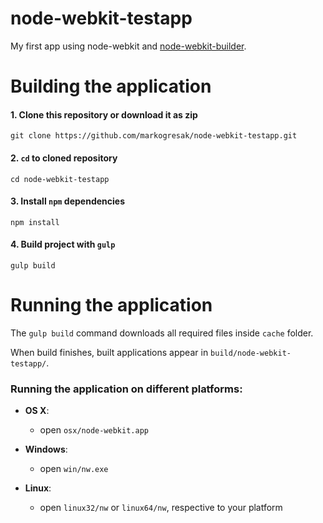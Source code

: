 # node-webkit-testapp

My first app using node-webkit and [node-webkit-builder][1].


# Building the application

#### 1. Clone this repository or download it as zip

    git clone https://github.com/markogresak/node-webkit-testapp.git

#### 2. `cd` to cloned repository

    cd node-webkit-testapp

#### 3. Install `npm` dependencies

    npm install

#### 4. Build project with `gulp`

    gulp build

# Running the application

The `gulp build` command downloads all required files inside `cache` folder.

When build finishes, built applications appear in `build/node-webkit-testapp/`.


### Running the application on different platforms:

  - **OS X**:
    - open `osx/node-webkit.app`

  - **Windows**:
    - open `win/nw.exe`

  - **Linux**:
    - open `linux32/nw` or `linux64/nw`, respective to your platform




  [1]: https://github.com/mllrsohn/node-webkit-builder
